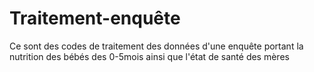# Traitement-enquête
Ce sont des codes de traitement des données d'une enquête portant la nutrition des bébés des 0-5mois ainsi que l'état de santé des mères
